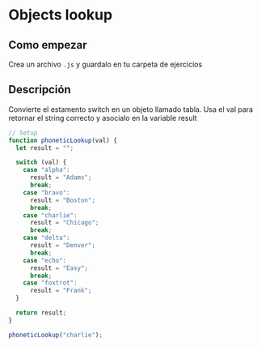 # Objects lookup

## Como empezar

Crea un archivo `.js` y guardalo en tu carpeta de ejercicios

## Descripción

Convierte el estamento switch en un objeto llamado tabla. Usa el val para retornar el string correcto y asocialo en la variable result

```js
// Setup
function phoneticLookup(val) {
  let result = "";

  switch (val) {
    case "alpha":
      result = "Adams";
      break;
    case "bravo":
      result = "Boston";
      break;
    case "charlie":
      result = "Chicago";
      break;
    case "delta":
      result = "Denver";
      break;
    case "echo":
      result = "Easy";
      break;
    case "foxtrot":
      result = "Frank";
  }

  return result;
}

phoneticLookup("charlie");
```
